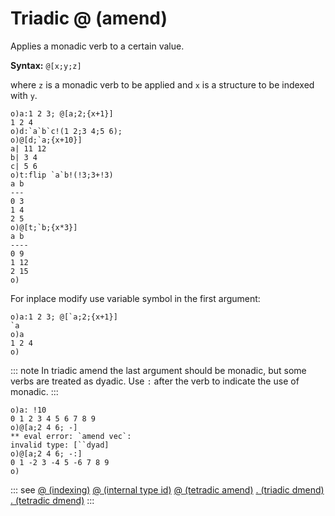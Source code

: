 # Triadic @ (amend)

Applies a monadic verb to a certain value.

**Syntax:** ```@[x;y;z]```

where `z` is a monadic verb to be applied and `x` is a structure to be indexed with `y`.

```o
o)a:1 2 3; @[a;2;{x+1}]
1 2 4
o)d:`a`b`c!(1 2;3 4;5 6);
o)@[d;`a;{x+10}]
a| 11 12
b| 3 4
c| 5 6
o)t:flip `a`b!(!3;3+!3)
a b
---
0 3
1 4
2 5
o)@[t;`b;{x*3}]
a b
----
0 9
1 12
2 15
o)
```

For inplace modify use variable symbol in the first argument:

```o
o)a:1 2 3; @[`a;2;{x+1}]
`a
o)a
1 2 4
o)
```

::: note
In triadic amend the last argument should be monadic, but some verbs are treated as dyadic. 
Use `:` after the verb to indicate the use of monadic.
:::

```o
o)a: !10
0 1 2 3 4 5 6 7 8 9
o)@[a;2 4 6; -]
** eval error: `amend vec`:
invalid type: [``dyad]
o)@[a;2 4 6; -:]
0 1 -2 3 -4 5 -6 7 8 9
o)
```


::: see
[@ (indexing)](/verbs/indexing/at.md)
[@ (internal type id)](/verbs/type/attype.md)
[@ (tetradic amend)](/verbs/amendsdmends/tetramend.md)
[. (triadic dmend)](/verbs/amendsdmends/trdmend.md)
[. (tetradic dmend)](/verbs/amendsdmends/tetrdmend.md)
:::

